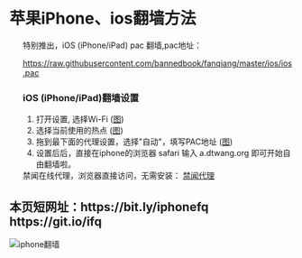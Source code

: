 <h1>苹果iPhone、ios翻墙方法</h1>

<ul class="task-list">
<li> 特别推出，iOS (iPhone/iPad) pac 翻墙,pac地址： 

https://raw.githubusercontent.com/bannedbook/fanqiang/master/ios/ios.pac

<h3>iOS (iPhone/iPad)翻墙设置</h3>
<ol>
<li>打开设置, 选择Wi-Fi (<a href="https://raw.githubusercontent.com/bannedbook/fanqiang/master/ios/1.png" target="_blank">图</a>)</li>
<li>选择当前使用的热点 (<a href="https://raw.githubusercontent.com/bannedbook/fanqiang/master/ios/2.png" target="_blank">图</a>)</li>
<li>拖到最下面的代理设置，选择"自动"，填写PAC地址 (<a href="https://raw.githubusercontent.com/bannedbook/fanqiang/master/ios/3.png" target="_blank">图</a>)</li>
<li>设置后后，直接在iphone的浏览器 safari 输入 a.dtwang.org 即可开始自由翻墙啦。</li>
</ol>
</li>
<li> 禁闻在线代理，浏览器直接访问，无需安装： <a href="https://github.com/bannedbook/fanqiang/wiki" target="_blank">禁闻代理</a>
</li>



</ul>

<h2>
本页短网址：https://bit.ly/iphonefq      https://git.io/ifq
</h2>
<img src="https://raw.githubusercontent.com/bannedbook/fanqiang/master/ios/jw.jpg" border="0" alt="iphone翻墙">